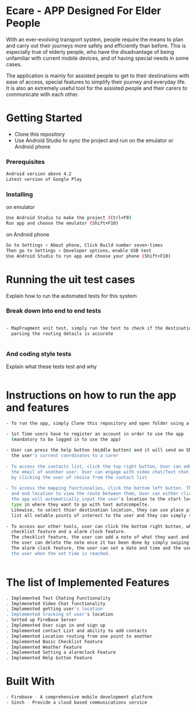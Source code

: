 
# Ecare - APP Designed For Elder People
With an ever-evolving transport system, people require the means to plan and carry out their journeys more safely and efficiently than before. This is especially true of elderly people, who have the disadvantage of being unfamiliar with current mobile devices, and of having special needs in some cases.

The application is mainly for assisted people to get to their destinations with ease of access, special features to simplify their journey and everyday life. It is also an extremely useful tool for the assisted people and their carers to communicate with each other.


# Getting Started

  - Clone this repository
  - Use Android Studio to sync the project and run on the emulator or Android phone

### Prerequisites
```sh
Android version above 4.2
Latest version of Google Play
```
### Installing
on emulator
```sh
Use Android Studio to make the project (Ctrl+F9)
Run app and choose the emulator (Shift+F10)
```
on Android phone
```sh
Go to Settings > About phone, Click Build number seven-times
Then go to Settings > Developer options，enable USB test
Use Android Studio to run app and choose your phone (Shift+F10)
```

# Running the uit test cases
Explain how to run the automated tests for this system
### Break down into end to end tests
```sh

- MapFragment unit test, simply run the test to check if the destination url the app provides for
  parsing the routing details is accurate



```
### And coding style tests
Explain what these tests test and why
```sh

```

# Instructions on how to run the app and features

```sh
- To run the app, simply Clone this repository and open folder using a Java based IDE (preferably Android Studio)

- 1st Time users have to register an account in order to use the app
  (mandatory to be logged in to use the app)
  
- User can press the help button (middle button) and it will send an SMS containing 
  the user's current coordinates to a carer
  
- To access the contacts list, click the top right button, User can add a contact if they provide 
  the email of another user. User can engage with video chat/Text chat with an user they added
  by clicking the user of choice from the contact list
  
- To access the mapping functionalies, click the bottom left button. The user has to provide the start 
  and end location to view the route between them, User can either click use current location and
  the app will automatically input the user's location to the start location field, or they can manually
  type in where they want to go with text autocompelte.
  Likewise, to select thier destination location, they can use place picker where it will
  list all notable points of interest to the user and they can simply slect where they want to go.
  
- To access our other tools, user can click the bottom right button, where it has a 
  checklist feature and a alarm clock feature.
  The checklist feature, the user can add a note of what they want and set a initial priority of it,
  the user can delete the note once it has been done by simply swiping the note to the right/left.
  The alarm clock feature, the user can set a date and time and the user's phone will vibrate and notify
  the user when the set time is reached.
  

```

# The list of Implemented Features
```sh
. Implemented Text Chating Functionality
. Implmeneted Video Chat functionality
. Implemented getting user's location
. Implemented tracking of user's location
. Setted up FireBase Server
. Implemented User sign in and sign up
. Implemented contact List and ability to add contacts
. Implemented Location routing from one point to another
. Implemented Basic Checklist Feature
. Implemented Weather Feature
. Implemented Setting a alarmclock Feature
. Implemented Help button Feature
```



# Built With
```sh
- Firebase - A comprehensive mobile development platform
- Sinch - Provide a cloud based communications service
```

